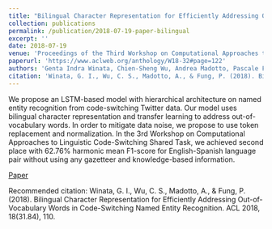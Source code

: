 ```yaml
---
title: "Bilingual Character Representation for Efficiently Addressing Out-of-Vocabulary Words in Code-Switching Named Entity Recognition"
collection: publications
permalink: /publication/2018-07-19-paper-bilingual
excerpt: ''
date: 2018-07-19
venue: 'Proceedings of the Third Workshop on Computational Approaches to Linguistic Code-Switching in conjuction with ACL (top 2 systems)'
paperurl: 'https://www.aclweb.org/anthology/W18-32#page=122'
authors: 'Genta Indra Winata, Chien-Sheng Wu, Andrea Madotto, Pascale Fung'
citation: 'Winata, G. I., Wu, C. S., Madotto, A., & Fung, P. (2018). Bilingual Character Representation for Efficiently Addressing Out-of-Vocabulary Words in Code-Switching Named Entity Recognition. ACL 2018, 18(31.84), 110.'
---
```

We propose an LSTM-based model with hierarchical architecture on named entity recognition from code-switching Twitter data. Our model uses bilingual character representation and transfer learning to address out-of-vocabulary words. In order to mitigate data noise, we propose to use token replacement and normalization. In the 3rd Workshop on Computational Approaches to Linguistic Code-Switching Shared Task, we achieved second place with 62.76% harmonic mean F1-score for English-Spanish language pair without using any gazetteer and knowledge-based information.

[Paper](https://www.aclweb.org/anthology/W18-32#page=122)

Recommended citation: Winata, G. I., Wu, C. S., Madotto, A., & Fung, P. (2018). Bilingual Character Representation for Efficiently Addressing Out-of-Vocabulary Words in Code-Switching Named Entity Recognition. ACL 2018, 18(31.84), 110.